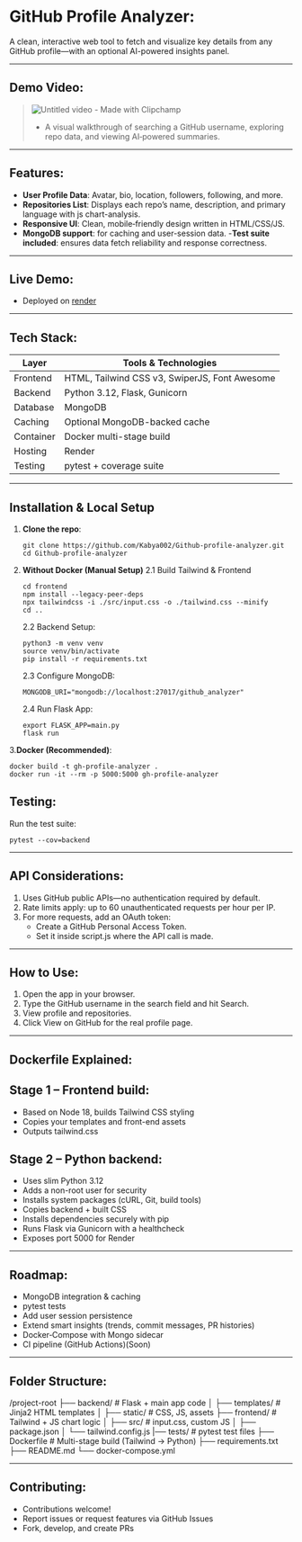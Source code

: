 # GitHub Profile Analyzer:
A clean, interactive web tool to fetch and visualize key details from any GitHub profile—with an optional AI-powered insights panel.

---
## Demo Video:
>![Untitled video - Made with Clipchamp](https://github.com/user-attachments/assets/326f4a0e-1605-4e2f-9008-9ed60467ddc8)
> - A visual walkthrough of searching a GitHub username, exploring repo data, and viewing AI‑powered summaries.

---
## Features:
- **User Profile Data**: Avatar, bio, location, followers, following, and more.  
- **Repositories List**: Displays each repo’s name, description, and primary language with js chart-analysis. 
- **Responsive UI**: Clean, mobile‑friendly design written in HTML/CSS/JS.
- **MongoDB support**: for caching and user-session data.
-**Test suite included**: ensures data fetch reliability and response correctness.

---
## Live Demo:
- Deployed on [render](https://github-profile-analyzer-amax.onrender.com)

---
## Tech Stack:
| Layer     | Tools & Technologies                          |
| --------- | --------------------------------------------- |
| Frontend  | HTML, Tailwind CSS v3, SwiperJS, Font Awesome |
| Backend   | Python 3.12, Flask, Gunicorn                  |
| Database  | MongoDB                                       |
| Caching   | Optional MongoDB-backed cache                 |
| Container | Docker multi-stage build                      |
| Hosting   | Render                                        |
| Testing   | pytest + coverage suite                       |

---
## Installation & Local Setup
1. **Clone the repo**:
   ```
   git clone https://github.com/Kabya002/Github-profile-analyzer.git
   cd Github-profile-analyzer
2. **Without Docker (Manual Setup)**
   2.1 Build Tailwind & Frontend
   ```
   cd frontend
   npm install --legacy-peer-deps
   npx tailwindcss -i ./src/input.css -o ./tailwind.css --minify
   cd ..
   ```
   2.2 Backend Setup:
   ```
   python3 -m venv venv
   source venv/bin/activate
   pip install -r requirements.txt
   ```
   2.3 Configure MongoDB:
   ```
   MONGODB_URI="mongodb://localhost:27017/github_analyzer"
   ```
   2.4 Run Flask App:
   ```
   export FLASK_APP=main.py
   flask run
   ```
3.**Docker (Recommended)**:
   ```
   docker build -t gh-profile-analyzer .
   docker run -it --rm -p 5000:5000 gh-profile-analyzer
   ```
## Testing:
Run the test suite:
```
pytest --cov=backend
```

---
## API Considerations:

1. Uses GitHub public APIs—no authentication required by default.
2. Rate limits apply: up to 60 unauthenticated requests per hour per IP.
3. For more requests, add an OAuth token:
     - Create a GitHub Personal Access Token.
     - Set it inside script.js where the API call is made.

---
## How to Use:
1. Open the app in your browser.
2. Type the GitHub username in the search field and hit Search.
3. View profile and repositories.
4. Click View on GitHub for the real profile page.

---
## Dockerfile Explained:
## **Stage 1 – Frontend build**:
   - Based on Node 18, builds Tailwind CSS styling
   - Copies your templates and front-end assets
   - Outputs tailwind.css
## **Stage 2 – Python backend**:
   - Uses slim Python 3.12
   - Adds a non-root user for security
   - Installs system packages (cURL, Git, build tools)
   - Copies backend + built CSS
   - Installs dependencies securely with pip
   - Runs Flask via Gunicorn with a healthcheck
   - Exposes port 5000 for Render

---
## Roadmap:
- MongoDB integration & caching
- pytest tests
- Add user session persistence
- Extend smart insights (trends, commit messages, PR histories)
- Docker‑Compose with Mongo sidecar
- CI pipeline (GitHub Actions)(Soon)

---
## Folder Structure:
/project-root
├── backend/                # Flask + main app code
│   ├── templates/          # Jinja2 HTML templates
│   ├── static/             # CSS, JS, assets
├── frontend/               # Tailwind + JS chart logic
│   ├── src/                # input.css, custom JS
│   ├── package.json
│   └── tailwind.config.js
|── tests/                  # pytest test files
├── Dockerfile              # Multi-stage build (Tailwind → Python)
├── requirements.txt
├── README.md
└── docker-compose.yml  

---
## Contributing:
- Contributions welcome!
- Report issues or request features via GitHub Issues
- Fork, develop, and create PRs


